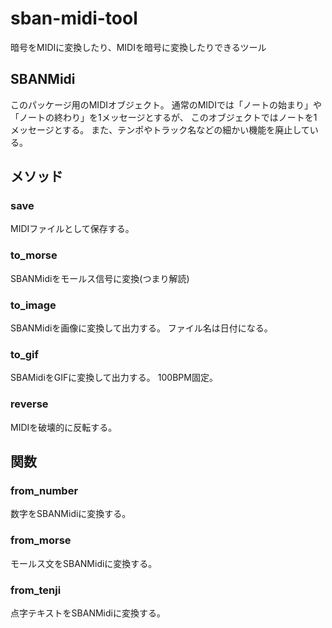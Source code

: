 # sban-midi-tool
 
暗号をMIDIに変換したり、MIDIを暗号に変換したりできるツール


## SBANMidi
このパッケージ用のMIDIオブジェクト。
通常のMIDIでは「ノートの始まり」や「ノートの終わり」を1メッセージとするが、
このオブジェクトではノートを1メッセージとする。
また、テンポやトラック名などの細かい機能を廃止している。

## メソッド
### save
MIDIファイルとして保存する。
### to_morse
SBANMidiをモールス信号に変換(つまり解読)
### to_image
SBANMidiを画像に変換して出力する。
ファイル名は日付になる。
### to_gif
SBAMidiをGIFに変換して出力する。
100BPM固定。
### reverse
MIDIを破壊的に反転する。

## 関数
### from_number
数字をSBANMidiに変換する。
### from_morse
モールス文をSBANMidiに変換する。
### from_tenji
点字テキストをSBANMidiに変換する。